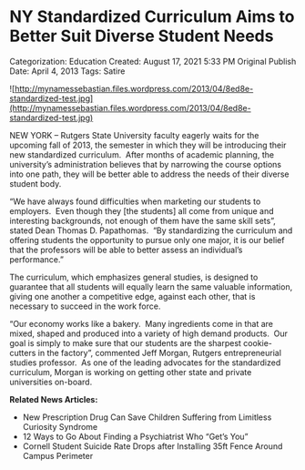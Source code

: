 # NY Standardized Curriculum Aims to Better Suit Diverse Student Needs

Categorization: Education
Created: August 17, 2021 5:33 PM
Original Publish Date: April 4, 2013
Tags: Satire

![http://mynamessebastian.files.wordpress.com/2013/04/8ed8e-standardized-test.jpg](http://mynamessebastian.files.wordpress.com/2013/04/8ed8e-standardized-test.jpg)

NEW YORK – Rutgers State University faculty eagerly waits for the upcoming fall of 2013, the semester in which they will be introducing their new standardized curriculum.  After months of academic planning, the university’s administration believes that by narrowing the course options into one path, they will be better able to address the needs of their diverse student body.

“We have always found difficulties when marketing our students to employers.  Even though they [the students] all come from unique and interesting backgrounds, not enough of them have the same skill sets”, stated Dean Thomas D. Papathomas.  “By standardizing the curriculum and offering students the opportunity to pursue only one major, it is our belief that the professors will be able to better assess an individual’s performance.”

The curriculum, which emphasizes general studies, is designed to guarantee that all students will equally learn the same valuable information, giving one another a competitive edge, against each other, that is necessary to succeed in the work force.

“Our economy works like a bakery.  Many ingredients come in that are mixed, shaped and produced into a variety of high demand products.  Our goal is simply to make sure that our students are the sharpest cookie-cutters in the factory”, commented Jeff Morgan, Rutgers entrepreneurial studies professor.  As one of the leading advocates for the standardized curriculum, Morgan is working on getting other state and private universities on-board.

**Related News Articles:**

- New Prescription Drug Can Save Children Suffering from Limitless Curiosity Syndrome
- 12 Ways to Go About Finding a Psychiatrist Who “Get’s You”
- Cornell Student Suicide Rate Drops after Installing 35ft Fence Around Campus Perimeter